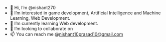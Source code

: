 - 👋 Hi, I’m @nishant270
- 👀 I’m interested in game development, Artificial Intelligence and Machine Learning, Web Development.
- 🌱 I’m currently learning Web development.
- 💞️ I’m looking to collaborate on 
- 📫 You can reach me @nishant10prasad10@gmail.com

<!---
nishant270/nishant270 is a ✨ special ✨ repository because its `README.md` (this file) appears on your GitHub profile.
You can click the Preview link to take a look at your changes.
--->
